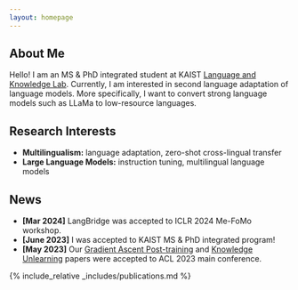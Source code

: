 ```yaml
---
layout: homepage
---
```


## About Me

Hello! I am an MS & PhD integrated student at KAIST [Language and Knowledge Lab](https://lklab.kaist.ac.kr/). Currently, I am interested in second language adaptation of language models. More specifically, I want to convert strong language models such as LLaMa to low-resource languages.

## Research Interests

- **Multilingualism:** language adaptation, zero-shot cross-lingual transfer
- **Large Language Models:** instruction tuning, multilingual language models

## News
- **[Mar 2024]** LangBridge was accepted to ICLR 2024 Me-FoMo workshop.
- **[June 2023]** I was accepted to KAIST MS & PhD integrated program!
- **[May 2023]** Our [Gradient Ascent Post-training](https://arxiv.org/abs/2306.07052) and [Knowledge Unlearning](https://arxiv.org/abs/2210.01504) papers were accepted to ACL 2023 main conference.

{% include_relative _includes/publications.md %}
